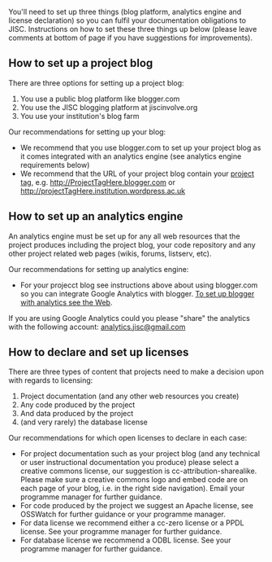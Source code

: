 You'll need to set up three things (blog platform, analytics engine and license declaration) so you can fulfil your documentation obligations to JISC.  Instructions on how to set these three things up below (please leave comments at bottom of page if you have suggestions for improvements).

## How to set up a project blog ##
There are three options for setting up a project blog:
  1. You use a public blog platform like blogger.com
  1. You use the JISC blogging platform at jiscinvolve.org
  1. You use your institution's blog farm

Our recommendations for setting up your blog:
  * We recommend that you use blogger.com to set up your project blog as it comes integrated with an analytics engine (see analytics engine requirements below)
  * We recommend that the URL of your project blog contain your [project tag](ProjectDocumentationInstructionsStep1.md), e.g. http://ProjectTagHere.blogger.com or http://projectTagHere.institution.wordpress.ac.uk

## How to set up an analytics engine ##
An analytics engine must be set up for any all web resources that the project produces including the project blog, your code repository and any other project related web pages (wikis, forums, listserv, etc).

Our recommendations for setting up analytics engine:
  * For your projecct blog see instructions above about using blogger.com so you can integrate Google Analytics with blogger.  [To set up blogger with analytics see the Web](http://www.google.co.uk/search?&q=how+to+set+up+google+analytics+on+blogger).

If you are using Google Analytics could you please "share" the analytics with the following account: analytics.jisc@gmail.com

## How to declare and set up licenses ##
There are three types of content that projects need to make a decision upon with regards to licensing:
  1. Project documentation (and any other web resources you create)
  1. Any code produced by the project
  1. And data produced by the project
  1. (and very rarely) the database license

Our recommendations for which open licenses to declare in each case:
  * For project documentation such as your project blog (and any technical or user instructional documentation you produce) please select a creative commons license, our suggestion is cc-attribution-sharealike.  Please make sure a creative commons logo and embed code are on each page of your blog, i.e. in the right side navigation).  Email your programme manager for further guidance.
  * For code produced by the project we suggest an Apache license, see OSSWatch for further guidance or your programme manager.
  * For data license we recommend either a cc-zero license or a PPDL license. See your programme manager for further guidance.
  * For database license we recommend a ODBL license.  See your programme manager for further guidance.